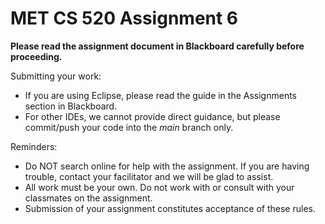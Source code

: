 # MET CS 520 Assignment 6

**Please read the assignment document in Blackboard carefully before proceeding.**

Submitting your work:

* If you are using Eclipse, please read the guide in the Assignments section in Blackboard.
* For other IDEs, we cannot provide direct guidance, but please commit/push 
your code into the *main* branch only.

Reminders:

* Do NOT search online for help with the assignment. 
If you are having trouble, contact your facilitator and we will be glad to assist.
* All work must be your own. 
Do not work with or consult with your classmates on the assignment.
* Submission of your assignment constitutes acceptance of these rules.
